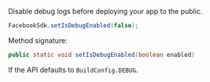Disable debug logs before deploying your app to the public.

```java
FacebookSdk.setIsDebugEnabled(false);
```

Method signature:

```java
public static void setIsDebugEnabled(boolean enabled)
```

If the API defaults to `BuildConfig.DEBUG`.
